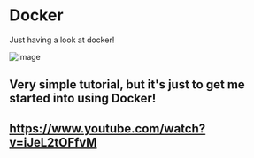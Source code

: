 # Docker
Just having a look at docker!

![image](https://user-images.githubusercontent.com/56073739/129022795-9bfa54d6-049a-42f6-9e25-6a8a3d2b70fa.png)

## Very simple tutorial, but it's just to get me started into using Docker!

## https://www.youtube.com/watch?v=iJeL2tOFfvM
